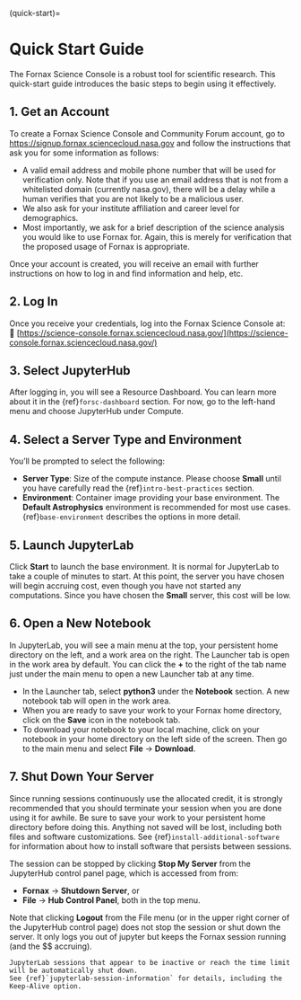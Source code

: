 (quick-start)=
# Quick Start Guide

The Fornax Science Console is a robust tool for scientific research.
This quick-start guide introduces the basic steps to begin using it effectively.

## 1. Get an Account

To create a Fornax Science Console and Community Forum account, go to https://signup.fornax.sciencecloud.nasa.gov and follow the instructions that ask you for some information as follows:

-   A valid email address and mobile phone number that will be used for verification only.
    Note that if you use an email address that is not from a whitelisted domain (currently nasa.gov), there will be a delay while a human verifies that you are not likely to be a malicious user.
-   We also ask for your institute affiliation and career level for demographics.
-   Most importantly, we ask for a brief description of the science analysis you would like to use Fornax for.
    Again, this is merely for verification that the proposed usage of Fornax is appropriate.

Once your account is created, you will receive an email with further instructions on how to log in and find information and help, etc.

## 2. Log In

Once you receive your credentials, log into the Fornax Science Console at:
🔗 [https://science-console.fornax.sciencecloud.nasa.gov/](https://science-console.fornax.sciencecloud.nasa.gov/)

## 3. Select JupyterHub

After logging in, you will see a Resource Dashboard.
You can learn more about it in the {ref}`forsc-dashboard` section.
For now, go to the left-hand menu and choose JupyterHub under Compute.

## 4. Select a Server Type and Environment

You’ll be prompted to select the following:

-   **Server Type**: Size of the compute instance.
    Please choose **Small** until you have carefully read the {ref}`intro-best-practices` section.
-   **Environment**: Container image providing your base environment.
    The **Default Astrophysics** environment is recommended for most use cases.
    {ref}`base-environment` describes the options in more detail.

## 5. Launch JupyterLab

Click **Start** to launch the base environment.
It is normal for JupyterLab to take a couple of minutes to start.
At this point, the server you have chosen will begin accruing cost, even though you have not started any computations.
Since you have chosen the **Small** server, this cost will be low.

## 6. Open a New Notebook

In JupyterLab, you will see a main menu at the top, your persistent home directory on the left, and a work area on the right.
The Launcher tab is open in the work area by default.
You can click the **+** to the right of the tab name just under the main menu to open a new Launcher tab at any time.

-   In the Launcher tab, select **python3** under the **Notebook** section.
    A new notebook tab will open in the work area.
-   When you are ready to save your work to your Fornax home directory, click on the **Save** icon in the notebook tab.
-   To download your notebook to your local machine, click on your notebook in your home directory on the left side of the screen.
    Then go to the main menu and select **File** → **Download**.

## 7. Shut Down Your Server

Since running sessions continuously use the allocated credit, it is strongly recommended that you should terminate your session when you are done using it for awhile.
Be sure to save your work to your persistent home directory before doing this.
Anything not saved will be lost, including both files and software customizations.
See {ref}`install-additional-software` for information about how to install software that persists between sessions.

The session can be stopped by clicking **Stop My Server** from the JupyterHub control panel page, which is accessed from from:

- **Fornax** → **Shutdown Server**, or
- **File** → **Hub Control Panel**, both in the top menu.

Note that clicking **Logout** from the File menu (or in the upper right corner of the JupyterHub control page) does not stop the session or shut down the server.
It only logs you out of jupyter but keeps the Fornax session running (and the $$ accruing).

```{warning}
JupyterLab sessions that appear to be inactive or reach the time limit will be automatically shut down.
See {ref}`jupyterlab-session-information` for details, including the Keep-Alive option.
```
